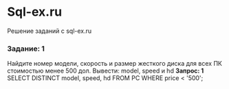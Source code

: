 # Sql-ex.ru
Решение заданий с sql-ex.ru
<h3>Задание: 1</h3>
Найдите номер модели, скорость и размер жесткого диска для всех ПК стоимостью менее 500 дол. Вывести: model, speed и hd
<b>Запрос: 1</b>
SELECT DISTINCT model, speed, hd FROM PC WHERE price < '500';

